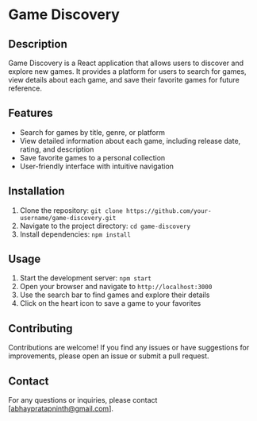 # Game Discovery

## Description
Game Discovery is a React application that allows users to discover and explore new games. It provides a platform for users to search for games, view details about each game, and save their favorite games for future reference.

## Features
- Search for games by title, genre, or platform
- View detailed information about each game, including release date, rating, and description
- Save favorite games to a personal collection
- User-friendly interface with intuitive navigation

## Installation
1. Clone the repository: `git clone https://github.com/your-username/game-discovery.git`
2. Navigate to the project directory: `cd game-discovery`
3. Install dependencies: `npm install`

## Usage
1. Start the development server: `npm start`
2. Open your browser and navigate to `http://localhost:3000`
3. Use the search bar to find games and explore their details
4. Click on the heart icon to save a game to your favorites

## Contributing
Contributions are welcome! If you find any issues or have suggestions for improvements, please open an issue or submit a pull request.


## Contact
For any questions or inquiries, please contact [abhaypratapninth@gmail.com].
